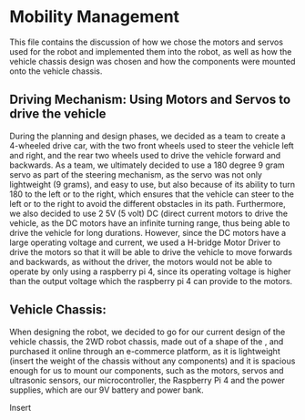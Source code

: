 # Mobility Management
This file contains the discussion of how we chose the motors and servos used for the robot and implemented them into the robot, as well as how the vehicle chassis design was chosen and how the components were mounted onto the vehicle chassis.

## Driving Mechanism: Using Motors and Servos to drive the vehicle
During the planning and design phases, we decided as a team to create a 4-wheeled drive car, with the two front wheels used to steer the vehicle left and right, and the rear two wheels used to drive the vehicle forward and backwards. As a team, we ultimately decided to use a 180 degree 9 gram servo as part of the steering mechanism, as the servo was not only lightweight (9 grams), and easy to use, but also because of its ability to turn 180 to the left or to the right, which ensures that the vehicle can steer to the left or to the right to avoid the different obstacles in its path. Furthermore, we also decided to use 2 5V (5 volt) DC (direct current motors to drive the vehicle, as the DC motors have an infinite turning range, thus being able to drive the vehicle for long durations. However, since the DC motors have a large operating voltage and current, we used a H-bridge Motor Driver to drive the motors so that it will be able to drive the vehicle to move forwards and backwards, as without the driver, the motors would not be able to operate by only using a raspberry pi 4, since its operating voltage is higher than the output voltage which the raspberry pi 4 can provide to the motors.

## Vehicle Chassis:
When designing the robot, we decided to go for our current design of the vehicle chassis, the 2WD robot chassis, made out of a shape of the , and purchased it online through an e-commerce platform, as it is lightweight (insert the weight of the chassis without any components) and it is spacious enough for us to mount our components, such as the motors, servos and ultrasonic sensors, our microcontroller, the Raspberry Pi 4 and the power supplies, which are our 9V battery and power bank. 

Insert 
